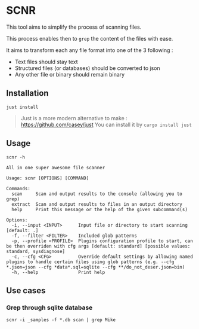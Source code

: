 # SCNR

This tool aims to simplify the process of scanning files.

This process enables then to `grep` the content of the files with ease.

It aims to transform each any file format into one of the 3 following :
- Text files should stay text
- Structured files (or databases) should be converted to json
- Any other file or binary should remain binary

## Installation

`just install`

> Just is a more modern alternative to make : https://github.com/casey/just
> You can install it by `cargo install just`

## Usage

`scnr -h`

```
All in one super awesome file scanner

Usage: scnr [OPTIONS] [COMMAND]

Commands:
  scan     Scan and output results to the console (allowing you to grep)
  extract  Scan and output results to files in an output directory
  help     Print this message or the help of the given subcommand(s)

Options:
  -i, --input <INPUT>      Input file or directory to start scanning [default: .]
  -f, --filter <FILTER>    Included glob patterns
  -p, --profile <PROFILE>  Plugins configuration profile to start, can be then overriden with cfg args [default: standard] [possible values: standard, sysdiagnose]
  -c, --cfg <CFG>          Override default settings by allowing named plugins to handle certain files using glob patterns (e.g. --cfg *.json=json --cfg *data*.sql=sqlite --cfg **/do_not_deser.json=bin)
  -h, --help               Print help
```


## Use cases

### Grep through sqlite database

`scnr -i _samples -f *.db scan | grep Mike`

